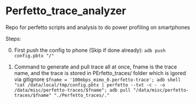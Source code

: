 # Perfetto_trace_analyzer
Repo for perfetto scripts and analysis to do power profiling on smartphones

Steps:

0. First push the config to phone (Skip if done already): ```adb push config.pbtx "/"```

1. Command to generate and pull trace all at once, fname is the trace name, and the trace is stored in PErfetto_traces/ folder which is igored via gitignore
```$fname = '100mbps_mimo_0.perfetto-trace'; adb shell "cat /data/local/tmp/config.pbtx | perfetto --txt -c - -o /data/misc/perfetto-traces/$fname"; adb pull "/data/misc/perfetto-traces/$fname" "./Perfetto_traces/."```
